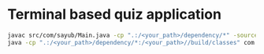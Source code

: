 # Terminal based quiz application

```bash
javac src/com/sayub/Main.java -cp ".:/<your_path>/dependency/*" -sourcepath src -d build/classes 
java -cp ".:/<your_path>/dependency/*:/<your_path>//build/classes" com.sayub.Main 
```

